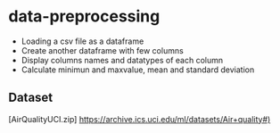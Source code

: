 # data-preprocessing
* Loading a csv file as a dataframe
* Create another dataframe with few columns
* Display columns names and datatypes of each column
* Calculate minimun and maxvalue, mean and standard deviation

## Dataset 
[AirQualityUCI.zip] <https://archive.ics.uci.edu/ml/datasets/Air+quality#)>
